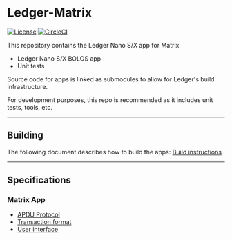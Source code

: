 # Ledger-Matrix
[![License](https://img.shields.io/badge/License-Apache%202.0-blue.svg)](https://opensource.org/licenses/Apache-2.0)
[![CircleCI](https://circleci.com/gh/Zondax/ledger-matrix.svg?style=shield)](https://circleci.com/gh/Zondax/ledger-matrix)

This repository contains the Ledger Nano S/X app for Matrix

- Ledger Nano S/X BOLOS app
- Unit tests

Source code for apps is linked as submodules to allow for Ledger's build infrastructure.

For development purposes, this repo is recommended as it includes unit tests, tools, etc.

---------------------
## Building

The following document describes how to build the apps: [Build instructions](docs/BUILD.md)

---------------------

## Specifications

### Matrix App

- [APDU Protocol](https://github.com/zondax/ledger-matrix/tree/master/docs/APDUSPEC.md)
- [Transaction format](https://github.com/zondax/ledger-matrix/tree/master/docs/TXSPEC.md)
- [User interface](https://github.com/zondax/ledger-matrix/tree/master/docs/UISPEC.md)
